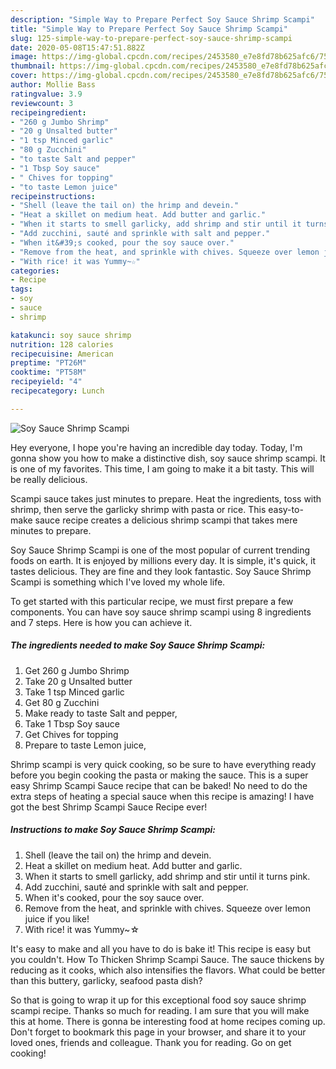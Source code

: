 ```yaml
---
description: "Simple Way to Prepare Perfect Soy Sauce Shrimp Scampi"
title: "Simple Way to Prepare Perfect Soy Sauce Shrimp Scampi"
slug: 125-simple-way-to-prepare-perfect-soy-sauce-shrimp-scampi
date: 2020-05-08T15:47:51.882Z
image: https://img-global.cpcdn.com/recipes/2453580_e7e8fd78b625afc6/751x532cq70/soy-sauce-shrimp-scampi-recipe-main-photo.jpg
thumbnail: https://img-global.cpcdn.com/recipes/2453580_e7e8fd78b625afc6/751x532cq70/soy-sauce-shrimp-scampi-recipe-main-photo.jpg
cover: https://img-global.cpcdn.com/recipes/2453580_e7e8fd78b625afc6/751x532cq70/soy-sauce-shrimp-scampi-recipe-main-photo.jpg
author: Mollie Bass
ratingvalue: 3.9
reviewcount: 3
recipeingredient:
- "260 g Jumbo Shrimp"
- "20 g Unsalted butter"
- "1 tsp Minced garlic"
- "80 g Zucchini"
- "to taste Salt and pepper"
- "1 Tbsp Soy sauce"
- " Chives for topping"
- "to taste Lemon juice"
recipeinstructions:
- "Shell (leave the tail on) the hrimp and devein."
- "Heat a skillet on medium heat. Add butter and garlic."
- "When it starts to smell garlicky, add shrimp and stir until it turns pink."
- "Add zucchini, sauté and sprinkle with salt and pepper."
- "When it&#39;s cooked, pour the soy sauce over."
- "Remove from the heat, and sprinkle with chives. Squeeze over lemon juice if you like!"
- "With rice! it was Yummy~☆"
categories:
- Recipe
tags:
- soy
- sauce
- shrimp

katakunci: soy sauce shrimp 
nutrition: 128 calories
recipecuisine: American
preptime: "PT26M"
cooktime: "PT58M"
recipeyield: "4"
recipecategory: Lunch

---
```



![Soy Sauce Shrimp Scampi](https://img-global.cpcdn.com/recipes/2453580_e7e8fd78b625afc6/751x532cq70/soy-sauce-shrimp-scampi-recipe-main-photo.jpg)

Hey everyone, I hope you're having an incredible day today. Today, I'm gonna show you how to make a distinctive dish, soy sauce shrimp scampi. It is one of my favorites. This time, I am going to make it a bit tasty. This will be really delicious.

Scampi sauce takes just minutes to prepare. Heat the ingredients, toss with shrimp, then serve the garlicky shrimp with pasta or rice. This easy-to-make sauce recipe creates a delicious shrimp scampi that takes mere minutes to prepare.

Soy Sauce Shrimp Scampi is one of the most popular of current trending foods on earth. It is enjoyed by millions every day. It is simple, it's quick, it tastes delicious. They are fine and they look fantastic. Soy Sauce Shrimp Scampi is something which I've loved my whole life.


To get started with this particular recipe, we must first prepare a few components. You can have soy sauce shrimp scampi using 8 ingredients and 7 steps. Here is how you can achieve it.

<!--inarticleads1-->

##### The ingredients needed to make Soy Sauce Shrimp Scampi:

1. Get 260 g Jumbo Shrimp
1. Take 20 g Unsalted butter
1. Take 1 tsp Minced garlic
1. Get 80 g Zucchini
1. Make ready to taste Salt and pepper,
1. Take 1 Tbsp Soy sauce
1. Get  Chives for topping
1. Prepare to taste Lemon juice,


Shrimp scampi is very quick cooking, so be sure to have everything ready before you begin cooking the pasta or making the sauce. This is a super easy Shrimp Scampi Sauce recipe that can be baked! No need to do the extra steps of heating a special sauce when this recipe is amazing! I have got the best Shrimp Scampi Sauce Recipe ever! 

<!--inarticleads2-->

##### Instructions to make Soy Sauce Shrimp Scampi:

1. Shell (leave the tail on) the hrimp and devein.
1. Heat a skillet on medium heat. Add butter and garlic.
1. When it starts to smell garlicky, add shrimp and stir until it turns pink.
1. Add zucchini, sauté and sprinkle with salt and pepper.
1. When it&#39;s cooked, pour the soy sauce over.
1. Remove from the heat, and sprinkle with chives. Squeeze over lemon juice if you like!
1. With rice! it was Yummy~☆


It&#39;s easy to make and all you have to do is bake it! This recipe is easy but you couldn&#39;t. How To Thicken Shrimp Scampi Sauce. The sauce thickens by reducing as it cooks, which also intensifies the flavors. What could be better than this buttery, garlicky, seafood pasta dish? 

So that is going to wrap it up for this exceptional food soy sauce shrimp scampi recipe. Thanks so much for reading. I am sure that you will make this at home. There is gonna be interesting food at home recipes coming up. Don't forget to bookmark this page in your browser, and share it to your loved ones, friends and colleague. Thank you for reading. Go on get cooking!
